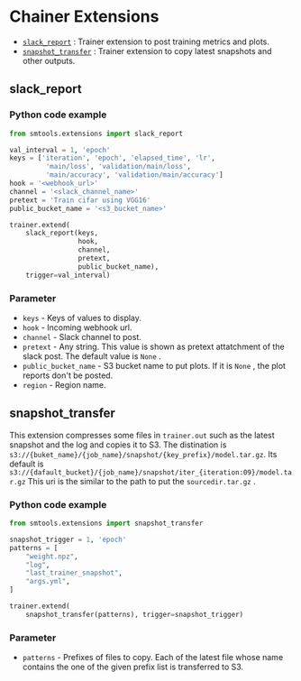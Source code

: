 # Chainer Extensions

- [`slack_report`](#slack_report) : Trainer extension to post training metrics and plots.
- [`snapshot_transfer`](#snapshot_transfer) : Trainer extension to copy latest snapshots and other outputs.

## slack_report

### Python code example

```python
from smtools.extensions import slack_report

val_interval = 1, 'epoch'
keys = ['iteration', 'epoch', 'elapsed_time', 'lr',
         'main/loss', 'validation/main/loss',
         'main/accuracy', 'validation/main/accuracy']
hook = '<webhook_url>'
channel = '<slack_channel_name>'
pretext = 'Train cifar using VGG16'
public_bucket_name = '<s3_bucket_name>'

trainer.extend(
    slack_report(keys,
                 hook,
                 channel,
                 pretext,
                 public_bucket_name),
    trigger=val_interval)
```

### Parameter

- `keys` - Keys of values to display. 
- `hook` - Incoming webhook url.
- `channel` - Slack channel to post.
- `pretext` - Any string. This value is shown as pretext attatchment of the slack post. The default value is `None` .
- `public_bucket_name` - S3 bucket name to put plots. If it is `None` , the plot reports don't be posted.
- `region` - Region name.

## snapshot_transfer

This extension compresses some files in `trainer.out` such as the latest snapshot and the log and copies it to S3.
The distination is `s3://{buket_name}/{job_name}/snapshot/{key_prefix}/model.tar.gz`.
Its default is `s3://{dafault_bucket}/{job_name}/snapshot/iter_{iteration:09}/model.tar.gz`
This uri is the similar to the path to put the `sourcedir.tar.gz` .

### Python code example

```python
from smtools.extensions import snapshot_transfer

snapshot_trigger = 1, 'epoch'
patterns = [
    "weight.npz",
    "log",
    "last_trainer_snapshot",
    "args.yml",
]

trainer.extend(
    snapshot_transfer(patterns), trigger=snapshot_trigger)
```

### Parameter

- `patterns` - Prefixes of files to copy. Each of the latest file whose name contains the one of the given prefix list is transferred to S3.
